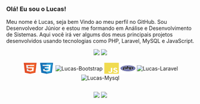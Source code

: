 ### Olá! Eu sou o Lucas!

Meu nome é Lucas, seja bem Vindo ao meu perfil no GitHub. Sou Desenvolvedor Júnior e estou me formando em Análise e Desenvolvimento de Sistemas. Aqui você irá ver algums dos meus principais projetos desenvolvidos usando tecnologias como PHP, Laravel, MySQL e JavaScript.

<div align="center">
  <img height="180em" src="https://github-readme-stats.vercel.app/api/username=CLucasrodrigues22&show_icons=true&theme=dark&include_all_commits=true&count_private=true"/>
  <img height="180em" src="https://github-readme-stats.vercel.app/api/top-langs/?username=CLucasrodrigues22&layout=compact&langs_count=7&theme=dark"/>
 
  <div style="display: inline_block"><br>
  <img align="center" alt="Lucas-HTML" height="30" width="40" src="https://raw.githubusercontent.com/devicons/devicon/master/icons/html5/html5-original.svg">
  <img align="center" alt="Lucas-CSS" height="30" width="40" src="https://raw.githubusercontent.com/devicons/devicon/master/icons/css3/css3-original.svg">
  <img align="center" alt="Lucas-Bootstrap" height="30" widtf="40" src="https://cdn.jsdelivr.net/gh/devicons/devicon/icons/bootstrap/bootstrap-plain.svg">
  <img align="center" alt="Lucas-Js" height="30" width="40" src="https://raw.githubusercontent.com/devicons/devicon/master/icons/javascript/javascript-plain.svg">
  <img align="center" alt="Lucas-Php" height="30" width="40" src="https://raw.githubusercontent.com/devicons/devicon/master/icons/php/php-original.svg">
  <img align="center" alt="Lucas-Laravel" height="30" width="40" src="https://cdn.jsdelivr.net/gh/devicons/devicon/icons/laravel/laravel-plain.svg">
  <img align="center" alt="Lucas-Mysql" height="30" widtf="40" src="https://cdn.jsdelivr.net/gh/devicons/devicon/icons/mysql/mysql-original.svg">
</div>
 
 ##
 
 <div>
  <a href = "mailto:c.lucasrodrigues22@gmail.com"><img src="https://img.shields.io/badge/Gmail-D14836?style=for-the-badge&logo=gmail&logoColor=white" target="_blank"></a>
  <a href="https://www.linkedin.com/in/lucas-rodrigues-cardoso-a0929316a/" target="_blank"><img src="https://img.shields.io/badge/-LinkedIn-%230077B5?style=for-the-badge&logo=linkedin&logoColor=white" target="_blank"></a>  
</div>
